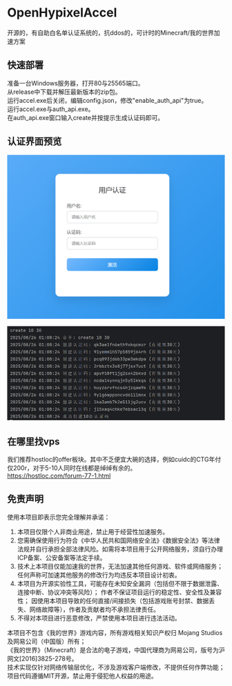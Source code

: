 OpenHypixelAccel
===================
开源的，有自助白名单认证系统的，抗ddos的，可计时的Minecraft/我的世界加速方案

## 快速部署

准备一台Windows服务器，打开80与25565端口。  
从release中下载并解压最新版本的zip包。  
运行accel.exe后关闭，编辑config.json，修改"enable_auth_api"为true。  
运行accel.exe与auth_api.exe。  
在auth_api.exe窗口输入create并按提示生成认证码即可。

## 认证界面预览

![web](./img/web.png)

![cli](./img/cli.png)

## 在哪里找vps

我们推荐hostloc的offer板块。其中不乏便宜大碗的选择，例如cuidc的CTG年付仅200r，对于5-10人同时在线都是绰绰有余的。  
https://hostloc.com/forum-77-1.html

## 免责声明

使用本项目即表示您完全理解并承诺：

1. 本项目仅限个人非商业用途，禁止用于经营性加速服务。
2. 您需确保使用行为符合《中华人民共和国网络安全法》《数据安全法》等法律法规并自行承担全部法律风险。如需将本项目用于公开网络服务，须自行办理
   ICP备案、公安备案等法定手续。
3. 技术上本项目仅能加速我的世界，无法加速其他任何游戏、软件或网络服务；任何声称可加速其他服务的修改行为均违反本项目设计初衷。
4. 本项目为开源实验性工具，可能存在未知安全漏洞（包括但不限于数据泄露、连接中断、协议冲突等风险）； 作者不保证项目运行的稳定性、安全性及兼容性；
   因使用本项目导致的任何直接/间接损失（包括游戏账号封禁、数据丢失、网络故障等），作者及贡献者均不承担法律责任。
5. 不得对本项目进行恶意修改，严禁使用本项目进行违法活动。

本项目不包含《我的世界》游戏内容，所有游戏相关知识产权归 Mojang Studios 及网易公司（中国版）所有；  
《我的世界》（Minecraft）是合法的电子游戏，中国代理商为网易公司，版号为沪网文[2016]3825-278号。  
技术实现仅针对网络传输层优化，不涉及游戏客户端修改，不提供任何作弊功能； 项目代码遵循MIT开源，禁止用于侵犯他人权益的用途。
